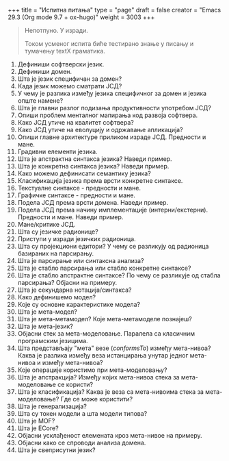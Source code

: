 +++
title = "Испитна питања"
type = "page"
draft = false
creator = "Emacs 29.3 (Org mode 9.7 + ox-hugo)"
weight = 3003
+++

> Непотпуно. У изради.
>
> Током усменог испита биће тестирано знање у писању и тумачењу textX граматика.

1.  Дефиниши софтверски језик.
2.  Дефиниши домен.
3.  Шта је језик специфичан за домен?
4.  Када језик можемо сматрати ЈСД?
5.  У чему је разлика између језика специфичног за домен и језика опште намене?
6.  Шта је главни разлог подизања продуктивности употребом ЈСД?
7.  Опиши проблем менталног мапирања код развоја софтвера.
8.  Како ЈСД утиче на квалитет софтвера?
9.  Како ЈСД утиче на еволуцију и одржавање апликација?
10. Опиши главне архитектуре приликом израде ЈСД. Предности и мане.
11. Градивни елементи језика.
12. Шта је апстрактна синтакса језика? Наведи пример.
13. Шта је конкретна синтакса језика? Наведи пример.
14. Како можемо дефинисати семантику језика?
15. Класификација језика према врсти конкретне синтаксе.
16. Текстуалне синтаксе - предности и мане.
17. Графичке синтаксе - предности и мане.
18. Подела ЈСД према врсти домена. Наведи пример.
19. Подела ЈСД према начину имплементације (интерни/екстерни). Предности и мане. Наведи пример.
20. Мане/критике ЈСД.
21. Шта су језичке радионице?
22. Приступи у изради језичких радионица.
23. Шта су пројекциони едитори? У чему се разликују од радионица базираних на парсирању.
24. Шта је парсирање или синтаксна анализа?
25. Шта је стабло парсирања или стабло конкретне синтаксе?
26. Шта је стабло апстрактне синтаксе? По чему се разликује од стабла парсирања?
    Објасни на примеру.
27. Шта је секундарна нотација/синтакса?
28. Како дефинишемо модел?
29. Које су основне карактеристике модела?
30. Шта је мета-модел?
31. Шта је мета-метамодел? Које мета-метамоделе познајеш?
32. Шта је мета-језик?
33. Објасни стек за мета-моделовање. Паралела са класичним програмским језицима.
34. Шта представљају "мета" везе (_conformsTo_) између мета-нивоа? Каква је
    разлика између веза истанцирања унутар једног мета-нивоа и између
    мета-нивоа?
35. Које операције користимо при мета-моделовању?
36. Шта је апстракција? Између којих мета-нивоа стека за мета-моделовање се користи?
37. Шта је класификација? Каква је веза са мета-нивоима стека за
    мета-моделовање? Где се може користити?
38. Шта је генерализација?
39. Шта су токен модели а шта модели типова?
40. Шта је MOF?
41. Шта је ECore?
42. Објасни усклађеност елемената кроз мета-нивое на примеру.
43. Објасни како се спроводи анализа домена.
44. Шта је свеприсутни језик?
